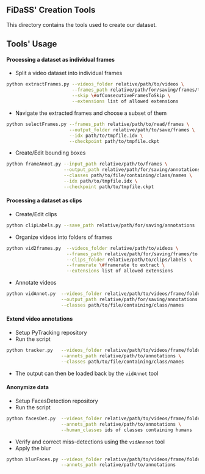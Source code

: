 ## FiDaSS' Creation Tools

This directory contains the tools used to create our dataset.

## Tools' Usage

#### Processing a dataset as individual frames

- Split a video dataset into individual frames

```sh
python extractFrames.py --videos_folder relative/path/to/videos \
                        --frames_path relative/path/for/saving/frames/to \
                        --skip \#ofConsecutiveFramesToSkip \
                        --extensions list of allowed extensions
```

- Navigate the extracted frames and choose a subset of them

```sh
python selectFrames.py --frames_path relative/path/to/read/frames \
                       --output_folder relative/path/to/save/frames \
                       --idx path/to/tmpfile.idx \
                       --checkpoint path/to/tmpfile.ckpt
```

- Create/Edit bounding boxes

```sh
python frameAnnot.py --input_path relative/path/to/frames \
                     --output_path relative/path/for/saving/annotations \
                     --classes path/to/file/containing/class/names \
                     --idx path/to/tmpfile.idx \
                     --checkpoint path/to/tmpfile.ckpt
```

#### Processing a dataset as clips

- Create/Edit clips

```sh
python clipLabels.py --save_path relative/path/for/saving/annotations
```

- Organize videos into folders of frames

```sh
python vid2frames.py  --videos_folder relative/path/to/videos \
                      --frames_path relative/path/for/saving/frames/to \
                      --clips_folder relative/path/to/clips/labels \
                      --framerate \#framerate to extract \
                      --extensions list of allowed extensions
```

- Annotate videos

```sh
python vidAnnot.py  --videos_folder relative/path/to/videos/frame/folders \
                    --output_path relative/path/for/saving/annotations \
                    --classes path/to/file/containing/class/names
```


#### Extend video annotations

- Setup PyTracking repository
- Run the script
```sh
python tracker.py   --videos_folder relative/path/to/videos/frame/folders \
                    --annots_path relative/path/to/annotations \
                    --classes path/to/file/containing/class/names
```
- The output can then be loaded back by the `vidAnnot` tool


#### Anonymize data

- Setup FacesDetection repository
- Run the script
```sh
python facesDet.py  --videos_folder relative/path/to/videos/frame/folders \
                    --annots_path relative/path/to/annotations \
                    --human_classes ids of classes containing humans
```
- Verify and correct miss-detections using the `vidAnnnot` tool
- Apply the blur
```sh
python blurFaces.py --videos_folder relative/path/to/videos/frame/folders \
                    --annots_path relative/path/to/annotations
```
